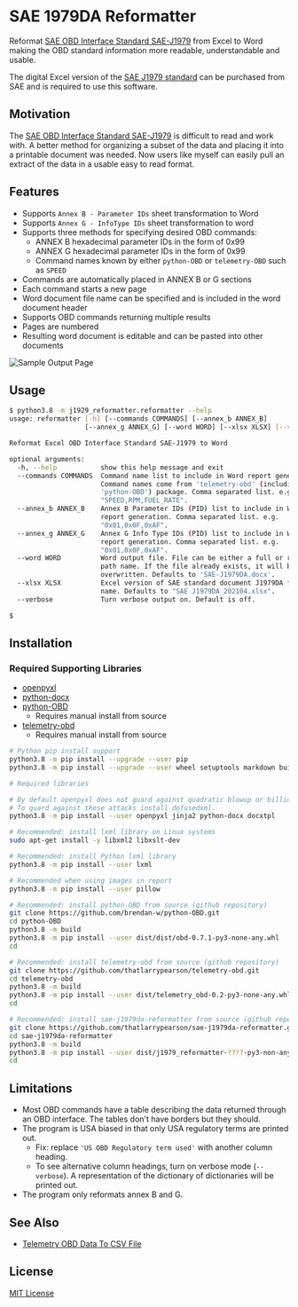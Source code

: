 # SAE 1979DA Reformatter

Reformat [SAE OBD Interface Standard SAE-J1979](https://www.sae.org/standards/content/j1979da_202104/) from Excel to Word making the OBD standard information more readable, understandable and usable.

The digital Excel version of the [SAE J1979 standard](https://www.sae.org/standards/content/j1979da_202104/) can be purchased from SAE and is required to use this software.

## Motivation

The [SAE OBD Interface Standard SAE-J1979](https://www.sae.org/standards/content/j1979da_202104/) is difficult to read and work with.  A better method for organizing a subset of the data and placing it into a printable document was needed.  Now users like myself can easily pull an extract of the data in a usable easy to read format.

## Features

- Supports ```Annex B - Parameter IDs``` sheet transformation to Word
- Supports ```Annex G - InfoType IDs``` sheet transformation to word
- Supports three methods for specifying desired OBD commands:
  - ANNEX B hexadecimal parameter IDs in the form of 0x99
  - ANNEX G hexadecimal parameter IDs in the form of 0x99
  - Command names known by either ```python-OBD``` or ```telemetry-OBD``` such as ```SPEED```
- Commands are automatically placed in ANNEX B or G sections
- Each command starts a new page
- Word document file name can be specified and is included in the word document header
- Supports OBD commands returning multiple results
- Pages are numbered
- Resulting word document is editable and can be pasted into other documents

![Sample Output Page](docs/Page4.png)

## Usage

```bash
$ python3.8 -m j1929_reformatter.reformatter --help
usage: reformatter [-h] [--commands COMMANDS] [--annex_b ANNEX_B]
                   [--annex_g ANNEX_G] [--word WORD] [--xlsx XLSX] [--verbose]

Reformat Excel OBD Interface Standard SAE-J1979 to Word

optional arguments:
  -h, --help           show this help message and exit
  --commands COMMANDS  Command name list to include in Word report generation.
                       Command names come from 'telemetry-obd' (including
                       'python-OBD') package. Comma separated list. e.g.
                       "SPEED,RPM,FUEL_RATE".
  --annex_b ANNEX_B    Annex B Parameter IDs (PID) list to include in Word
                       report generation. Comma separated list. e.g.
                       "0x01,0x0F,0xAF".
  --annex_g ANNEX_G    Annex G Info Type IDs (PID) list to include in Word
                       report generation. Comma separated list. e.g.
                       "0x01,0x0F,0xAF".
  --word WORD          Word output file. File can be either a full or relative
                       path name. If the file already exists, it will be
                       overwritten. Defaults to 'SAE-J1979DA.docx'.
  --xlsx XLSX          Excel version of SAE standard document J1979DA file
                       name. Defaults to "SAE J1979DA_202104.xlsx".
  --verbose            Turn verbose output on. Default is off.

$
```

## Installation

### Required Supporting Libraries

- [openpyxl](https://openpyxl.readthedocs.io/en/stable/)
- [python-docx](https://python-docx.readthedocs.io/en/latest/)
- [python-OBD](https://github.com/brendan-w/python-OBD)
  - Requires manual install from source
- [telemetry-obd](https://github.com/thatlarrypearson/telemetry-obd-log-to-csv)
  - Requires manual install from source

```bash
# Python pip install support
python3.8 -m pip install --upgrade --user pip
python3.8 -m pip install --upgrade --user wheel setuptools markdown build

# Required libraries

# By default openpyxl does not guard against quadratic blowup or billion laughs xml attacks.
# To guard against these attacks install defusedxml.
python3.8 -m pip install --user openpyxl jinja2 python-docx docxtpl

# Recommended: install lxml library on Linux systems
sudo apt-get install -y libxml2 libxslt-dev

# Recommended: install Python lxml library
python3.8 -m pip install --user lxml

# Recommended when using images in report
python3.8 -m pip install --user pillow

# Recommended: install python-OBD from source (github repository)
git clone https://github.com/brendan-w/python-OBD.git
cd python-OBD
python3.8 -m build
python3.8 -m pip install --user dist/dist/obd-0.7.1-py3-none-any.whl
cd

# Recommended: install telemetry-obd from source (github repository)
git clone https://github.com/thatlarrypearson/telemetry-obd.git
cd telemetry-obd
python3.8 -m build
python3.8 -m pip install --user dist/telemetry_obd-0.2-py3-none-any.whl
cd

# Recommended: install sae-j1979da-reformatter from source (github repository)
git clone https://github.com/thatlarrypearson/sae-j1979da-reformatter.git
cd sae-j1979da-reformatter
python3.8 -m build
python3.8 -m pip install --user dist/j1979_reformatter-????-py3-non-any.whl
cd
```

## Limitations

- Most OBD commands have a table describing the data returned through an OBD interface.  The tables don't have borders but they should.
- The program is USA biased in that only USA regulatory terms are printed out.
  - Fix: replace ```'US OBD Regulatory term used'``` with another column heading.
  - To see alternative column headings, turn on verbose mode (```--verbose```).  A representation of the dictionary of dictionaries will be printed out.
- The program only reformats annex B and G.

## See Also

- [Telemetry OBD Data To CSV File](https://github.com/thatlarrypearson/telemetry-obd-log-to-csv)

## License

[MIT License](LICENSE)
